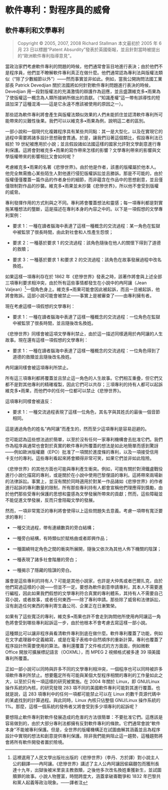 # 軟件專利：對程序員的威脅

## 軟件專利和文學專利<!--(pandoc) {#pandoc_software-literary-patents}(pandoc)-->

>Copyright © 2005, 2007, 2008 Richard Stallman 本文最初於 2005 年 6 月 23 日以標題“Patent Absurdity”發表於英國衛報，並且針對當時被提出的“歐洲軟件專利指導意見”。

當政治家們考慮軟件專利的問題的時候，他們通常會盲目地進行表決；由於他們不是程序員，他們並不瞭解軟件專利真正在做什麼。他們通常認為專利法與版權法類似（“除了少數細節以外”）——然而事實並非如此。例如，當我公開詢問法國工業部長 Patrick Devedjian 關於法國將如何針對軟件專利問題進行表決的時候，Devedjian 用一段對版權法的充滿激情的辯護作為迴應，並且盛讚維克多•雨果為了使版權這一概念為人類所接納所做出的貢獻。（“知識產權”這一帶有誤導性的短語加深了這種混淆——這是它永遠不應該被使用的原因之一）。

那些認為軟件專利將會產生與版權法類似效果的人們未能抓住並認清軟件專利所可能帶來的災難性後果。我們可以以維克多•雨果為例，說明這二者的區別。

一部小說和一個現代化複雜程序具有某些共同點：其一是大型化，以及在實現它的過程中需要將諸多設計思想融會貫通。於是，讓我們沿著這個類比，假設專利法已經於 19 世紀被應用於小說；並且假設諸如法國這樣的國家允許對文學創意進行專利保護。這將會對維克多•雨果的寫作帶來怎樣的影響？文學專利帶來的影響與文學版權帶來的影響相比又會如何呢？

考慮維克多•雨果的名著《悲慘世界》。由於他是作者，該書的版權屬於他本人。他完全無需擔心某些陌生人對他進行侵犯版權訴訟並且勝訴。那是不可能的，由於版權僅僅覆蓋一篇作品的作者身份的細節，而非蘊含在作品中的思想創意，並且僅僅限制對作品的抄襲。維克多•雨果並未抄襲《悲慘世界》，所以他不會受到版權的威脅。

專利發揮作用的方式則與之不同。專利將會覆蓋想法和靈感；每一項專利都是對實施某種想法的壟斷，這是描述在專利本身的內容之中的。以下是一項假想的文學專利案例：

-   要求 1：一種在讀者腦海中表達了這樣一種概念的交流過程：某一角色在監獄中被監禁了很長時間，由此對社會和人性產生怨恨；

-   要求 2：一種基於要求 1 的交流過程：該角色隨後在他人的關懷下得到了道德的救贖；

-   要求 3：一種基於要求 1 和要求 2 的交流過程：該角色在故事發展過程中改名換姓。

如果這樣一項專利存在於 1862 年《悲慘世界》發表之時，該著作將會與上述全部三項專利要求相沖突，由於所有這些事情都發生在小說中的冉阿讓（Jean Valjean）[^sl-1]一個角色身上。維克多•雨果可能會因此被起訴，而且一旦被起訴，他將會敗訴。這部小說可能會被禁止——事實上是被審查了——由專利擁有者。

[^sl-1]: 這裡選用了人民文學出版社出版的《悲慘世界》（李丹、方於譯）對小說主人公的翻譯——冉阿讓。《悲慘世界》講述了主人公冉阿讓因偷竊麵包而獲刑長達十九年，出獄後被米里哀主教救贖，之後他多次改名換姓重獲新生，並試圖贖罪的故事。小說人物豐富，時間跨度大，涵蓋拿破崙戰爭和 1832 年巴黎共和黨人起義等政治現象。——譯者注

現在考慮這樣一項假想的文學專利：

-   要求 1：一種在讀者腦海中表達了這樣一種概念的交流過程：一位角色在監獄中被監禁了很長時間，並且隨後改名換姓。

《悲慘世界》同樣會被這項文學專利禁止，由於這一描述同樣適用於冉阿讓的人生故事。現在還有這樣一項假想的文學專利：

-   要求 1：一種在讀者腦海中表達了這樣一種概念的交流過程：一位角色得到了道德的救贖並且隨後改名換姓。

冉阿讓同樣會被這項專利所禁止。

所有這三項專利都將覆蓋並且禁止這一角色的人生故事。它們相互重疊，但它們又都不是對其他專利的精確複製，因此它們可以共存；三項專利的持有人都可以起訴維克多•雨果，而他們中的任何一位都可以禁止《悲慘世界》。

這項專利同樣會被違反：

-   要求 1：一種交流過程表現了這樣一位角色，其名字與其姓氏的最後一個音節相同。

這是通過角色的姓名“冉阿讓”而產生的，然而至少這項專利是容易迴避的。

您可能認為這些想法過於簡單，以至於沒有任何一家專利機構會去批准它們。我們作為程序員通常也會對於真實的軟件專利所覆蓋的想法是如此地簡單而感到驚訝——例如歐洲版權廳（EPO）批准了一項關於進度條的專利，以及一項接受信用卡支付的專利。這些專利看起來將會顯得非常可笑，如果它們並非如此陰險。

《悲慘世界》的其他方面也可能與專利產生衝突。例如，可能有關於對滑鐵盧戰役進行小說化描寫的專利，或是關於在小說中使用巴黎俚語的專利。這將帶來兩場新的法律訴訟。事實上，並沒有關於同時適用於對某一作品諸如《悲慘世界》的作者進行起訴的專利數量的限制，所有那些專利持有人都會宣稱他們理應得到獎勵，由於他們那些受專利保護的思想和靈感為文學發展所帶來的貢獻；然而，這些障礙並不能促進文學發展，反而只會阻礙文學的發展。

然而，一項非常寬泛的專利將會使得以上這些問題失去意義。考慮一項帶有寬泛要求的專利：

-   一種交流過程，帶有連續數頁的旁白結構；

-   一種旁白結構，有時類似於賦格曲或者即興作品；

-   一種圍繞特定角色之間的衝突所展開，隨後又依次為其他人佈下機關的陰謀；

-   一種表現了諸多社會階層的旁白；

-   一種揭示了隱藏的陰謀的旁白。

誰會是這些專利的持有人？可能是其他小說家，也許是大仲馬或者巴爾扎克，由於他們寫過這樣的小說——但並不一定。要想為軟件創意申請專利，其本人不需要進行編程，因此如果我們假想的文學專利符合真實的專利體系，其持有人不需要自己寫小說，或者故事，或者任何東西——除了專利申請。那些除了威脅和法律訴訟，沒有創造任何東西的專利寄生蟲公司、企業正在日漸繁榮。

如果有了這些寬泛的專利，維克多•雨果也許不會走到詢問他所使用冉阿讓這一角色將會受到哪些專利起訴這一步，由於他根本不會考慮去寫這樣一部小說。

這種類比可以讓非程序員看清軟件專利到底在做什麼。軟件專利覆蓋了功能，例如在文字處理器中定義縮寫，或是在電子表格中自然順序的重新計算。專利也覆蓋了程序設計所需要使用的算法。專利還覆蓋了文件格式的方方面面，例如微軟 Office 開放可擴展標記語言（OOXML），而 MPEG 2 視頻格式被多達 39 項美國專利所覆蓋。

正如一部小說可以同時與許多不同的文學專利相沖突，一個程序也可以同時被許多項軟件專利所禁止。想要鑑定所有可能與某個大型程序相關的專利的工作量如此之大，以至於只有一項這樣的研究被實施。在 2004 年關於 Linux，即 GNU/Linux 操作系統的內核，的研究發現 283 項不同的美國軟件專利可能對其進行覆蓋。也就是說，這 283 項專利中的任何一項都可能禁止可以在 Linux 的數千頁源代碼中的某處找到的計算過程。與此同時，Linux 內核只佔整個 GNU/Linux 操作系統的 1%。那麼，這樣一個系統的發佈者又將會受到多少項專利的起訴呢？

要想阻止軟件專利對軟件發展造成的危害的方法很簡單：不要批准它們。這應該是容易做到的，由於大部分專利法都擁有反對軟件專利的條款。它們通常會說“軟件本身”不能被專利保護。但是，全世界的版權機構正在試圖曲解其涵義並且為程序設計中實現的想法和創意提供專利保護。除非我們能夠阻止這一趨勢，這種趨勢將會將所有軟件開發者置於險境。
